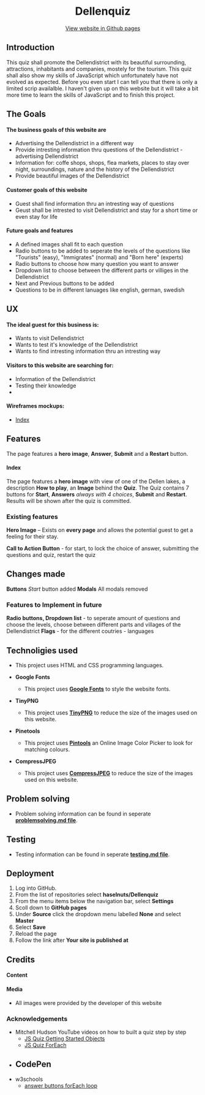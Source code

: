 <h1 align ="center">
    Dellenquiz
</h1>

<div align ="center">

[View website in Github pages](https://github.com/haselnuts/Dellenquiz)
</div>

## Introduction
This quiz shall promote the Dellendistrict with its beautiful surrounding, attractions, inhabitants and companies, mostely for the tourism.
This quiz shall also show my skills of JavaScript which unfortunately have not evolved as expected. Before you even start I can tell you that there
is only a limited scrip availalble. I haven't given up on this website but it will take a bit more time to learn the skills of JavaScript and to finish
this project.

## The Goals

#### The business goals of this website are
- Advertising the Dellendistrict in a different way
- Provide intresting information thru questions of the Dellendistrict - advertising Dellendistrict
- Information for: coffe shops, shops, flea markets, places to stay over night, surroundings, nature and the history of the Dellendistrict
- Provide beautiful images of the Dellendistrict

#### Customer goals of this website
- Guest shall find information thru an intresting way of questions
- Geust shall be intrested to visit Dellendistrict and stay for a short time or even stay for life

#### Future goals and features
- A defined images shall fit to each question
- Radio buttons to be added to seperate the levels of the questions like "Tourists" (easy), "Immigrates" (normal) and "Born here" (experts)
- Radio buttons to choose how many question you want to answer
- Dropdown list to choose between the different parts or villiges in the Dellendistrict
- Next and Previous buttons to be added
- Questions to be in different lanuages like english, german, swedish

## UX
#### The ideal guest for this business is:
- Wants to visit Dellendistrict
- Wants to test it's knowledge of the Dellendistrict
- Wants to find intresting information thru an intresting way

#### Visitors to this website are searching for:
- Information of the Dellendistrict
- Testing their knowledge
- 

#### Wireframes mockups:
- [Index](https://balsamiq.cloud/sc6abqa/p106ue8)


## Features
The page features a **hero image**, **Answer**, **Submit** and a **Restart** button.

#### Index
The page features a **hero image** with view of one of the Dellen lakes, a description **How to play**, an **Image** behind the **Quiz**. 
The Quiz contains 7 buttons for **Start**, **Answers** *always with 4 choices*, **Submit** and **Restart**. 
Results will be shown after the quiz is committed. 

### Existing features

**Hero Image** – Exists on **every page** and allows the potential guest to get a feeling for their stay.

**Call to Action Button** - for start, to lock the choice of answer, submitting the questions and quiz, restart the quiz

## Changes made
**Buttons** *Start* button added
**Modals** All modals removed

### Features to Implement in future
**Radio buttons, Dropdown list** - to seperate amount of questions and choose the levels, choose between different parts and villages of the Dellendistrict
**Flags** - for the different coutries - languages

## Technoligies used
- This project uses HTML and CSS programming languages.
- **Google Fonts**
  - This project uses **[Google Fonts](https://fonts.google.com/)** to style the website fonts.
- **TinyPNG**
  - This project uses **[TinyPNG](https://tinypng.com/)** to reduce the size of the images used on this website.


- **Pinetools**
  - This project uses **[Pintools](https://pinetools.com/image-color-picker)** an Online Image Color Picker to look for matching colours.
- **CompressJPEG**
  - This project uses **[CompressJPEG](https://compressjpeg.com/)** to reduce the size of the images used on this website.

## Problem solving
- Problem solving information can be found in seperate 
**[problemsolving.md file](https://github.com/haselnuts/Dellenquiz/blob/main/problemsolving.md)**.

## Testing
- Testing information can be found in seperate 
**[testing.md file](https://github.com/haselnuts/Dellenquiz/blob/master/testing.md)**.

## Deployment
  1. Log into GitHub.
  2. From the list of repositories select **haselnuts/Dellenquiz**
  3. From the menu items below the navigation bar, select **Settings**
  4. Scoll down to **GitHub pages**
  5. Under **Source** click the dropdown menu labelled **None** and select **Master**
  6. Select **Save** 
  7. Reload the page
  8. Follow the link after **Your site is published at**

## Credits
#### Content
 

#### Media
 - All images were provided by the developer of this website


### Acknowledgements
 - Mitchell Hudson YouTube videos on how to built a quiz step by step
   - [JS Quiz Getting Started Objects](https://www.youtube.com/watch?v=5gMeokwPtYM&t=122s)
   - [JS Quiz ForEach](https://www.youtube.com/watch?v=7wHSwvM1Rr8)
 - CodePen
   - 
 - w3schools
   - [answer buttons forEach loop](https://www.w3schools.com/jsref/jsref_foreach.asp)






